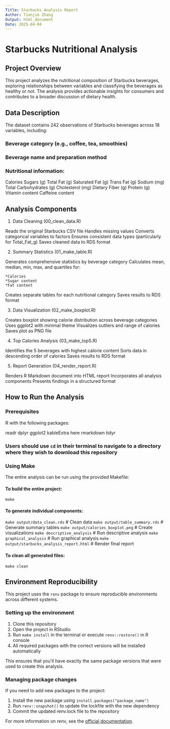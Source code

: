 ```yaml
---
Title: Starbucks Analysis Report
Author: Tianjie Zhang
Output: html_document
Date: 2025-04-04
---
```


# Starbucks Nutritional Analysis

## Project Overview
This project analyzes the nutritional composition of Starbucks beverages, exploring relationships between variables and classifying the beverages as healthy or not. The analysis provides actionable insights for consumers and contributes to a broader discussion of dietary health.

## Data Description
The dataset contains 242 observations of Starbucks beverages across 18 variables, including:

### Beverage category (e.g., coffee, tea, smoothies)
### Beverage name and preparation method
### Nutritional information:

  Calories
  Sugars (g)
  Total Fat (g)
  Saturated Fat (g)
  Trans Fat (g)
  Sodium (mg)
  Total Carbohydrates (g)
  Cholesterol (mg)
  Dietary Fiber (g)
  Protein (g)
  Vitamin content
  Caffeine content

## Analysis Components
1. Data Cleaning (00_clean_data.R)

  Reads the original Starbucks CSV file
  Handles missing values
  Converts categorical variables to factors
  Ensures consistent data types (particularly for Total_Fat_g)
  Saves cleaned data to RDS format

2. Summary Statistics (01_make_table.R)

  Generates comprehensive statistics by beverage category
  Calculates mean, median, min, max, and quartiles for:

    *Calories
    *Sugar content
    *Fat content
  
  Creates separate tables for each nutritional category
  Saves results to RDS format

3. Data Visualization (02_make_boxplot.R)

  Creates boxplot showing calorie distribution across beverage categories
  Uses ggplot2 with minimal theme
  Visualizes outliers and range of calories
  Saves plot as PNG file

4. Top Calories Analysis (03_make_top5.R)

  Identifies the 5 beverages with highest calorie content
  Sorts data in descending order of calories
  Saves results to RDS format

5. Report Generation (04_render_report.R)

  Renders R Markdown document into HTML report
  Incorporates all analysis components
  Presents findings in a structured format

## How to Run the Analysis

### Prerequisites
R with the following packages:

  readr
  dplyr
  ggplot2
  kableExtra
  here
  rmarkdown
  tidyr

### Users should use `cd` in their terminal to navigate to a directory where they wish to download this repository

### Using Make
The entire analysis can be run using the provided Makefile:

#### To build the entire project:

  `make`

#### To generate individual components:

  `make output/data_clean.rds`                 # Clean data
  `make output/table_summary.rds`              # Generate summary tables
  `make output/calories_boxplot.png`           # Create visualizations
  `make descriptive_analysis`                  # Run descriptive analysis
  `make graphical_analysis`                    # Run graphical analysis
  `make output/starbucks_analysis_report.html` # Render final report

#### To clean all generated files:

  `make clean`
  
## Environment Reproducibility

This project uses the `renv` package to ensure reproducible environments across different systems.

### Setting up the environment

1. Clone this repository
2. Open the project in RStudio
3. Run `make install` in the terminal or execute `renv::restore()` in R console
4. All required packages with the correct versions will be installed automatically

This ensures that you'll have exactly the same package versions that were used to create this analysis.

### Managing package changes

If you need to add new packages to the project:

1. Install the new package using `install.packages("package_name")`
2. Run `renv::snapshot()` to update the lockfile with the new dependency
3. Commit the updated renv.lock file to the repository

For more information on renv, see the [official documentation](https://rstudio.github.io/renv/).